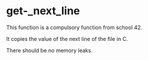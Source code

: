 # get-_next_line
This function is a compulsory function from school 42.

It copies the value of the next line of the file in C.

There should be no memory leaks.
